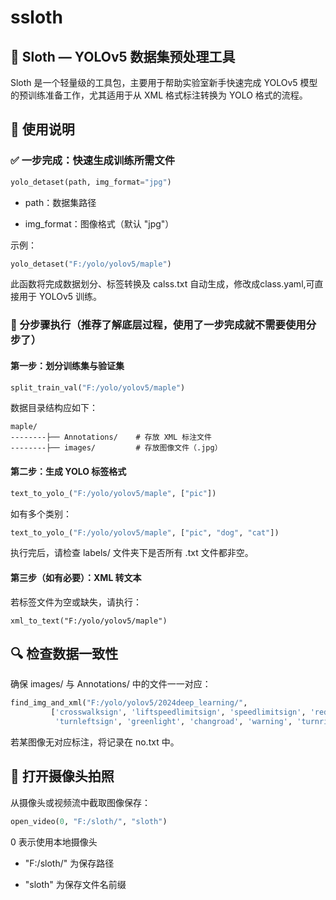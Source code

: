 # ssloth

## 🦥 Sloth — YOLOv5 数据集预处理工具
Sloth 是一个轻量级的工具包，主要用于帮助实验室新手快速完成 YOLOv5 模型的预训练准备工作，尤其适用于从 XML 格式标注转换为 YOLO 格式的流程。

## 🧠 使用说明
### ✅ 一步完成：快速生成训练所需文件
```python
yolo_detaset(path, img_format="jpg")
```
- path：数据集路径

- img_format：图像格式（默认 "jpg"）

示例：
```python
yolo_detaset("F:/yolo/yolov5/maple")
 ```
此函数将完成数据划分、标签转换及 calss.txt 自动生成，修改成class.yaml,可直接用于 YOLOv5 训练。

### 🧩 分步骤执行（推荐了解底层过程，使用了一步完成就不需要使用分步了）

#### 第一步：划分训练集与验证集
```python
split_train_val("F:/yolo/yolov5/maple")
```
数据目录结构应如下：
```
maple/
--------├── Annotations/    # 存放 XML 标注文件
--------├── images/         # 存放图像文件（.jpg）
```
#### 第二步：生成 YOLO 标签格式
```python
text_to_yolo_("F:/yolo/yolov5/maple", ["pic"])
```
如有多个类别：
```python
text_to_yolo_("F:/yolo/yolov5/maple", ["pic", "dog", "cat"])
```
执行完后，请检查 labels/ 文件夹下是否所有 .txt 文件都非空。

#### 第三步（如有必要）：XML 转文本
若标签文件为空或缺失，请执行：
```
xml_to_text("F:/yolo/yolov5/maple")
```
## 🔍 检查数据一致性
确保 images/ 与 Annotations/ 中的文件一一对应：
```python
find_img_and_xml("F:/yolo/yolov5/2024deep_learning/",
		 ['crosswalksign', 'liftspeedlimitsign', 'speedlimitsign', 'redlight',
		  'turnleftsign', 'greenlight', 'changroad', 'warning', 'turnrightsign'])
```		   
若某图像无对应标注，将记录在 no.txt 中。

## 🎥 打开摄像头拍照
从摄像头或视频流中截取图像保存：
```python
open_video(0, "F:/sloth/", "sloth")
```
0 表示使用本地摄像头

- "F:/sloth/" 为保存路径

- "sloth" 为保存文件名前缀





 
